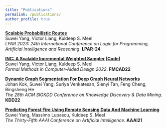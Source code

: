 ```yaml
---
title: "Publications"
permalink: /publications/
author_profile: true
---
```



<b>[Scalable Probabilistic Routes](https://www.comp.nus.edu.sg/~suwei/papers/prob-route.pdf)</b><br>
Suwei Yang, Victor Liang, Kuldeep S. Meel <br>
<i>LPAR 2023: 24th International Conference on Logic for Programming, Artificial Intelligence and Reasoning</i>. <b>LPAR-24</b>

<b>[INC: A Scalable Incremental Weighted Sampler](https://repositum.tuwien.at/handle/20.500.12708/81353) [[Code](https://github.com/grab/inc-weighted-sampler)]</b><br>
Suwei Yang, Victor Liang, Kuldeep S. Meel <br>
<i>Formal Methods in Computer-Aided Design 2022</i>. <b>FMCAD22</b>

<b>[Dynamic Graph Segmentation For Deep Graph Neural Networks](https://dl.acm.org/doi/abs/10.1145/3534678.3539111)</b><br>
Johan Kok, Suwei Yang, Suriya Venkatesan, Sienyi Tan, Feng Cheng, Bingsheng He <br>
<i>The 28th ACM SIGKDD Conference on Knowledge Discovery & Data Mining</i>. <b>KDD22</b>

<b>[Predicting Forest Fire Using Remote Sensing Data And Machine Learning](https://arxiv.org/abs/2101.01975)</b><br>
Suwei Yang, Massimo Lupascu, Kuldeep S. Meel <br>
<i>The Thirty-Fifth AAAI Conference on Artificial Intelligence</i>. <b>AAAI21</b>
